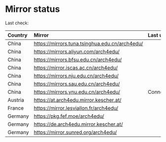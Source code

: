<script src="./time.js"></script>
# Mirror status
Last check: <script type="text/javascript">localize(1686158122.9366076);</script>

|Country|Mirror|Last update|
|:------|:-----|:----------|
|China|https://mirrors.tuna.tsinghua.edu.cn/arch4edu/|<script type="text/javascript">localize(1686119413);</script>|
|China|https://mirrors.aliyun.com/arch4edu/|<script type="text/javascript">localize(1686076136);</script>|
|China|https://mirrors.bfsu.edu.cn/arch4edu/|<script type="text/javascript">localize(1686076136);</script>|
|China|https://mirror.iscas.ac.cn/arch4edu/|<script type="text/javascript">localize(1686119413);</script>|
|China|https://mirrors.nju.edu.cn/arch4edu/|<script type="text/javascript">localize(1686076136);</script>|
|China|https://mirrors.sau.edu.cn/arch4edu/|<script type="text/javascript">localize(1673850842);</script>|
|China|https://mirrors.ynu.edu.cn/arch4edu/|ConnectTimeout|
|Austria|https://at.arch4edu.mirror.kescher.at/|<script type="text/javascript">localize(1686119413);</script>|
|France|https://mirror.lesviallon.fr/arch4edu/|<script type="text/javascript">localize(1686119413);</script>|
|Germany|https://pkg.fef.moe/arch4edu/|<script type="text/javascript">localize(1686119413);</script>|
|Germany|https://de.arch4edu.mirror.kescher.at/|<script type="text/javascript">localize(1686119413);</script>|
|Germany|https://mirror.sunred.org/arch4edu/|<script type="text/javascript">localize(1686119413);</script>|

<script src="./tablefilter/tablefilter.js"></script>
<script src="./table.js"></script>